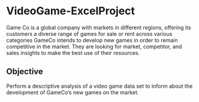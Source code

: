 # VideoGame-ExcelProject
Game Co is a global company with markets in different regions, offering its customers a diverse range of games for sale or rent across various categories
GameCo intends to develop new games in order to remain competitive in the market. They are looking for market, competitor, and sales insights to make the best use of their resources.



## Objective
Perform a descriptive analysis of a video game data set to inform about the development of GameCo’s new games on the market.
